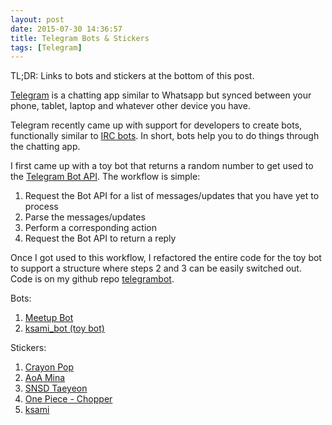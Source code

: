 ```yaml
---
layout: post
date: 2015-07-30 14:36:57
title: Telegram Bots & Stickers
tags: [Telegram]
---
```

TL;DR: Links to bots and stickers at the bottom of this post.


[Telegram](https://telegram.org/) is a chatting app similar to Whatsapp but synced between your phone, tablet, laptop and whatever other device you have.

Telegram recently came up with support for developers to create bots, functionally similar to [IRC bots](https://en.wikipedia.org/wiki/IRC_bot). In short, bots help you to do things through the chatting app.

I first came up with a toy bot that returns a random number to get used to the [Telegram Bot API](https://core.telegram.org/bots/api). The workflow is simple:

1. Request the Bot API for a list of messages/updates that you have yet to process
2. Parse the messages/updates
3. Perform a corresponding action
4. Request the Bot API to return a reply

Once I got used to this workflow, I refactored the entire code for the toy bot to support a structure where steps 2 and 3 can be easily switched out. Code is on my github repo [telegrambot](https://github.com/ksami/telegrambot).


Bots:

1. [Meetup Bot](http://telegram.me/meetup_bot)  
2. [ksami_bot (toy bot)](http://telegram.me/ksami_bot)  

Stickers:  

1. [Crayon Pop](https://telegram.me/addstickers/CrayonPop)
2. [AoA Mina](https://telegram.me/addstickers/AoaMina)
3. [SNSD Taeyeon](https://telegram.me/addstickers/snsdtaeyeon)
4. [One Piece - Chopper](https://telegram.me/addstickers/OnepieceChopper)
5. [ksami](https://telegram.me/addstickers/ksami)  
